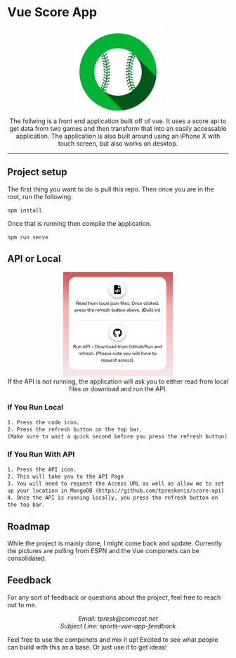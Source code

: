 # Vue Score App
<div align="center">
    <img src="src\assets\vue-baseball.png" width="200">
</div>
<div align="center">
The follwing is a front end application built off of vue.  It uses a score api to get data from two games and then transform that into an easily accessable application.  The application is also built around using an iPhone X with touch screen, but also works on desktop. 
</div>

---

## Project setup
The first thing you want to do is pull this repo.  Then once you are in the root, run the following:
```
npm install
```

Once that is running then compile the application.
```
npm run serve
```

## API or Local
<div align="center">
    <img src="src\assets\example.png" width="250">
</div>
<div align="center">
If the API is not running, the application will ask you to either read from local files or download and run the API.
</div>

### If You Run Local
    1. Press the code icon.
    2. Press the refresh button on the top bar. 
    (Make sure to wait a quick second before you press the refresh button)

### If You Run With API
    1. Press the API icon.
    2. This will take you to the API Page
    3. You will need to request the Access URL as well as allow me to set up your location in MongoDB (https://github.com/tpreskenis/score-api)
    4. Once the API is running locally, you press the refresh button on the top bar.


## Roadmap

While the project is mainly done, I might come back and update.  Currently the pictures are pulling from ESPN and the Vue componets can be consolidated.  

## Feedback

For any sort of feedback or questions about the project, feel free to reach out to me.  

<div align="center" style="font-style: italic;">
Email: tpresk@comcast.net
</div>
<div align="center" style="font-style: italic;">
Subject Line: sports-vue-app-feedback
</div>

Feel free to use the componets and mix it up!  Excited to see what people can build with this as a base.  Or just use it to get ideas!


